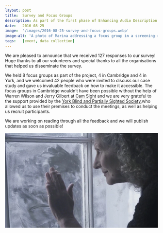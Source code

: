 ```yaml
---
layout: post
title:  Survey and Focus Groups
description: As part of the first phase of Enhancing Audio Description we conducted an online/telephone survey as well as focus groups on current accessibility measures and the future of Audio Description.
date:   2016-08-25
image:  '/images/2016-08-25-survey-and-focus-groups.webp'
image-alt: 'A photo of Marina addressing a focus group in a screening room.'
tags:   [event, data collection]
---
```


We are pleased to announce that we received 127 responses to our survey! Huge thanks to all our volunteers and special thanks to all the organisations that helped us disseminate the survey.

We held 8 focus groups as part of the project, 4 in Cambridge and 4 in York, and we welcomed 42 people who were invited to discuss our case study and gave us invaluable feedback on how to make it accessible. The focus groups in Cambridge wouldn’t have been possible without the help of Warren Wilson and Jerry Gilbert at [Cam Sight](https://www.camsight.org.uk/) and we are very grateful to the support provided by the [York Blind and Partially Sighted Society](https://www.mysightyork.org/),who allowed us to use their premises to conduct the meetings, as well as helping us recruit participants.

We are working on reading through all the feedback and we will publish updates as soon as possible!

![A women looking through a dusty window.](../images/2016-08-25-survey-and-focus-groups-pearl-screenshot.webp)